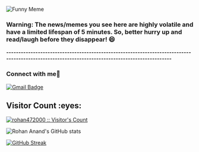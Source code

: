 ![Funny Meme](https://media3.giphy.com/media/v1.Y2lkPTc5MGI3NjExNTViNzIxN2RiZWM1NDM1OTRkMDlmNDljMTAwOTliOGQwZjBhNTZkNyZlcD12MV9pbnRlcm5hbF9naWZzX2dpZklkJmN0PWc/O8CMnCSAtDanqwwjdm/giphy.gif?width=100&height=100)














































































































































































































































































































































































































































































































































































































































































































































































































































































































































































































































































































































































































































































































































































































































































































































































































### Warning: The news/memes you see here are highly volatile and have a limited lifespan of 5 minutes. So, better hurry up and read/laugh before they disappear! 😄

**------------------------------------------------------------------------------------------------------------------------------------------------**

### Connect with me👋
[![Gmail Badge](https://img.shields.io/badge/-anand00rohan@gmail.com-c14438?style=flat&logo=Gmail&logoColor=white&link=mailto:rizsyad@gmail.com)](mailto:anand00rohan@gmail.com)


<h2>Visitor Count :eyes:</h2>
<p>
    <a href="https://github.com/rohan472000">
        <img src="https://profile-counter.glitch.me/{rohan472000}/count.svg" alt="rohan472000 :: Visitor's Count" />
    </a>
</p>

![Rohan Anand's GitHub stats](https://github-readme-stats.vercel.app/api?username=rohan472000&show_icons=true&bg_color=11111111)

[![GitHub Streak](https://streak-stats.demolab.com/?user=rohan472000&theme=dark)](https://git.io/streak-stats)
